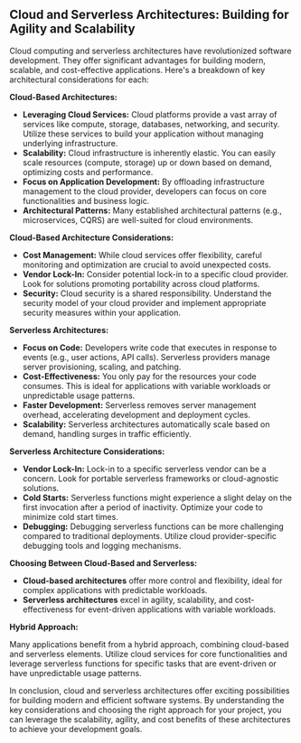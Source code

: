 ## Cloud and Serverless Architectures: Building for Agility and Scalability

Cloud computing and serverless architectures have revolutionized software development. They offer significant advantages for building modern, scalable, and cost-effective applications. Here's a breakdown of key architectural considerations for each:

**Cloud-Based Architectures:**

- **Leveraging Cloud Services:** Cloud platforms provide a vast array of services like compute, storage, databases, networking, and security. Utilize these services to build your application without managing underlying infrastructure.
- **Scalability:** Cloud infrastructure is inherently elastic. You can easily scale resources (compute, storage) up or down based on demand, optimizing costs and performance.
- **Focus on Application Development:** By offloading infrastructure management to the cloud provider, developers can focus on core functionalities and business logic.
- **Architectural Patterns:** Many established architectural patterns (e.g., microservices, CQRS) are well-suited for cloud environments.

**Cloud-Based Architecture Considerations:**

- **Cost Management:** While cloud services offer flexibility, careful monitoring and optimization are crucial to avoid unexpected costs.
- **Vendor Lock-In:** Consider potential lock-in to a specific cloud provider. Look for solutions promoting portability across cloud platforms.
- **Security:** Cloud security is a shared responsibility. Understand the security model of your cloud provider and implement appropriate security measures within your application.

**Serverless Architectures:**

- **Focus on Code:** Developers write code that executes in response to events (e.g., user actions, API calls). Serverless providers manage server provisioning, scaling, and patching.
- **Cost-Effectiveness:** You only pay for the resources your code consumes. This is ideal for applications with variable workloads or unpredictable usage patterns.
- **Faster Development:** Serverless removes server management overhead, accelerating development and deployment cycles.
- **Scalability:** Serverless architectures automatically scale based on demand, handling surges in traffic efficiently.

**Serverless Architecture Considerations:**

- **Vendor Lock-In:** Lock-in to a specific serverless vendor can be a concern. Look for portable serverless frameworks or cloud-agnostic solutions.
- **Cold Starts:** Serverless functions might experience a slight delay on the first invocation after a period of inactivity. Optimize your code to minimize cold start times.
- **Debugging:** Debugging serverless functions can be more challenging compared to traditional deployments. Utilize cloud provider-specific debugging tools and logging mechanisms.

**Choosing Between Cloud-Based and Serverless:**

- **Cloud-based architectures** offer more control and flexibility, ideal for complex applications with predictable workloads.
- **Serverless architectures** excel in agility, scalability, and cost-effectiveness for event-driven applications with variable workloads.

**Hybrid Approach:**

Many applications benefit from a hybrid approach, combining cloud-based and serverless elements. Utilize cloud services for core functionalities and leverage serverless functions for specific tasks that are event-driven or have unpredictable usage patterns.

In conclusion, cloud and serverless architectures offer exciting possibilities for building modern and efficient software systems. By understanding the key considerations and choosing the right approach for your project, you can leverage the scalability, agility, and cost benefits of these architectures to achieve your development goals.